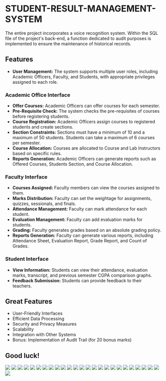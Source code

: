 
<h1> STUDENT-RESULT-MANAGEMENT-SYSTEM</h1>
<p>
  The entire project incorporates a voice recognition system.
  Within the SQL file of the project's back-end, a function dedicated to audit purposes is implemented to ensure the maintenance of historical records.
</p>

## Features

- **User Management:** The system supports multiple user roles, including Academic Officers, Faculty, and Students, with appropriate privileges assigned to each role.

### Academic Office Interface

- **Offer Courses:** Academic Officers can offer courses for each semester.
- **Pre-Requisite Check:** The system checks the pre-requisites of courses before registering students.
- **Course Registration:** Academic Officers assign courses to registered students and create sections.
- **Section Constraints:** Sections must have a minimum of 10 and a maximum of 50 students. Students can take a maximum of 6 courses per semester.
- **Course Allocation:** Courses are allocated to Course and Lab Instructors based on specific rules.
- **Reports Generation:** Academic Officers can generate reports such as Offered Courses, Students Section, and Course Allocation.

### Faculty Interface

- **Courses Assigned:** Faculty members can view the courses assigned to them.
- **Marks Distribution:** Faculty can set the weightage for assignments, quizzes, sessionals, and finals.
- **Attendance Management:** Faculty can mark attendance for each student.
- **Evaluation Management:** Faculty can add evaluation marks for students.
- **Grading:** Faculty generates grades based on an absolute grading policy.
- **Reports Generation:** Faculty can generate various reports, including Attendance Sheet, Evaluation Report, Grade Report, and Count of Grades.

### Student Interface

- **View Information:** Students can view their attendance, evaluation marks, transcript, and previous semester CGPA comparison graphs.
- **Feedback Submission:** Students can provide feedback to their teachers.

## Great Features


- User-Friendly Interfaces
- Efficient Data Processing
- Security and Privacy Measures
- Scalability
- Integration with Other Systems
- Bonus: Implementation of Audit Trail (for 20 bonus marks)

## Good luck!

 
<img src="ss/Screenshot (30).png"/>
<img src="ss/Screenshot (31).png"/>
<img src="ss/Screenshot (32).png"/>

<img src="ss/Screenshot (33).png"/>
<img src="ss/Screenshot (34).png"/>
<img src="ss/Screenshot (35).png"/>

<img src="ss/Screenshot (36).png"/>
<img src="ss/Screenshot (37).png"/>
<img src="ss/Screenshot (38).png"/>

<img src="ss/Screenshot (39).png"/>
<img src="ss/Screenshot (40).png"/>
<img src="ss/Screenshot (41).png"/>

<img src="ss/Screenshot (42).png"/>
<img src="ss/Screenshot (43).png"/>
<img src="ss/Screenshot (44).png"/>

<img src="ss/Screenshot (45).png"/>
<img src="ss/Screenshot (46).png"/>
<img src="ss/Screenshot (47).png"/>

<img src="ss/Screenshot (48).png"/>
<img src="ss/Screenshot (49).png"/>

<img src ="ss/WhatsApp Image 2023-05-14 at 11.07.15 PM.jpeg"/>
<img src = "ss/WhatsApp Image 2023-05-14 at 11.08.07 PM.jpeg"/>
<img src="ss/WhatsApp Image 2023-05-14 at 11.08.41 PM.jpeg"/>
<img src="ss/WhatsApp Image 2023-05-14 at 11.09.15 PM.jpeg"/>
<img src="ss/WhatsApp Image 2023-05-14 at 11.09.48 PM.jpeg"/>
<img src="ss/WhatsApp Image 2023-05-14 at 11.12.12 PM.jpeg"/>




